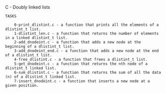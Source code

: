 C - Doubly linked lists

	TASKS

		0-print_dlistint.c - a function that prints all the elements of a dlistint_t list.
		1-dlistint_len.c - a function that returns the number of elements in a linked dlistint_t list.
		2-add_dnodeint.c - a function that adds a new node at the beginning of a dlistint_t list.
		3-add_dnodeint_end.c - a function that adds a new node at the end of a dlistint_t list.
		4-free_dlistint.c - a function that frees a dlistint_t list.
		5-get_dnodeint.c - a function that returns the nth node of a dlistint_t linked list.
		6-sum_dlistint.c - a function that returns the sum of all the data (n) of a dlistint_t linked list.
		7-insert_dnodeint.c - a function that inserts a new node at a given position.
